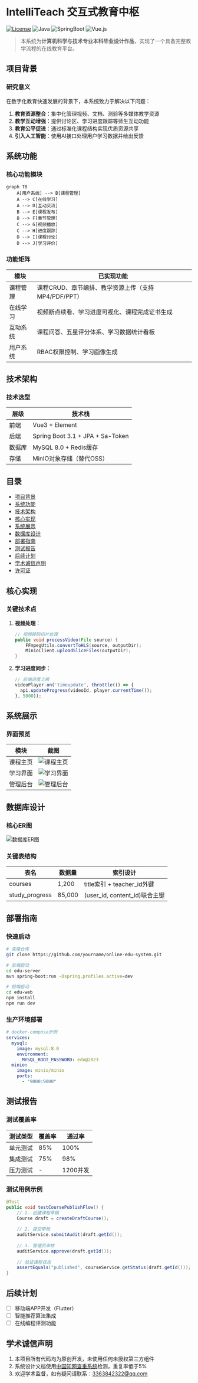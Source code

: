 # IntelliTeach 交互式教育中枢

[![License](https://img.shields.io/badge/License-MIT-blue.svg)](https://opensource.org/licenses/MIT)
![Java](https://img.shields.io/badge/Java-17%2B-orange)
![SpringBoot](https://img.shields.io/badge/Spring%20Boot-3.1-green)
![Vue.js](https://img.shields.io/badge/Vue.js-3.3-brightgreen)

> 本系统为**计算机科学与技术专业本科毕业设计作品**，实现了一个具备完整教学流程的在线教育平台。


## 项目背景
### 研究意义
在数字化教育快速发展的背景下，本系统致力于解决以下问题：
1. ​**教育资源整合**：集中化管理视频、文档、测验等多媒体教学资源
2. ​**教学互动增强**：提供讨论区、学习进度跟踪等师生互动功能
3. ​**教育公平促进**：通过标准化课程结构实现优质资源共享
4. **引入人工智能​**：使用AI接口处理用户学习数据并给出反馈 

## 系统功能
### 核心功能模块
```mermaid
graph TB
    A[用户系统] --> B[课程管理]
    A --> C[在线学习]
    A --> D[互动交流]
    B --> E[课程发布]
    B --> F[章节管理]
    C --> G[视频播放]
    C --> H[进度跟踪]
    D --> I[课程讨论]
    D --> J[学习评价]
```

### 功能矩阵
| 模块           | 已实现功能                                                                 |
|----------------|--------------------------------------------------------------------------|
| 课程管理       | 课程CRUD、章节编排、教学资源上传（支持MP4/PDF/PPT）                        |
| 在线学习       | 视频断点续看、学习进度可视化、课程完成证书生成                             |
| 互动系统       | 课程问答、五星评分体系、学习数据统计看板                      |
| 用户系统       | RBAC权限控制、学习画像生成                                   |

## 技术架构
### 技术选型
| 层级        | 技术栈                                                                     |
|------------|--------------------------------------------------------------------------|
| 前端        | Vue3 + Element                                                          |
| 后端        | Spring Boot 3.1 + JPA + Sa-Token                                     |
| 数据库      | MySQL 8.0 + Redis缓存                                                    |
| 存储        | MinIO对象存储（替代OSS）                                                 |


## 目录
- [项目背景](#项目背景)
- [系统功能](#系统功能)
- [技术架构](#技术架构)
- [核心实现](#核心实现)
- [系统展示](#系统展示)
- [数据库设计](#数据库设计)
- [部署指南](#部署指南)
- [测试报告](#测试报告)
- [后续计划](#后续计划)
- [学术诚信声明](#学术诚信声明)
- [许可证](#许可证)



## 核心实现
### 关键技术点
1. ​**视频处理**：
   ```java
   // 视频转码切片处理
   public void processVideo(File source) {
       FFmpegUtils.convertToHLS(source, outputDir);
       MinioClient.uploadSliceFiles(outputDir);
   }
   ```
2. ​**学习进度同步**：
   ```javascript
   // 前端进度上报
   videoPlayer.on('timeupdate', throttle(() => {
     api.updateProgress(videoId, player.currentTime());
   }, 5000));
   ```

## 系统展示
### 界面预览
| 模块          | 截图                                      |
|--------------|------------------------------------------|
| 课程主页      | ![课程主页](docs/screenshots/course.png) |
| 学习界面      | ![学习界面](docs/screenshots/learn.png) |
| 管理后台      | ![管理后台](docs/screenshots/admin.png)  |

## 数据库设计
### 核心ER图
![数据库ER图](docs/er_diagram.png)

### 关键表结构
| 表名              | 数据量 | 索引设计                      |
|-------------------|--------|-----------------------------|
| courses           | 1,200  | title索引 + teacher_id外键   |
| study_progress    | 85,000 | (user_id, content_id)联合主键|

## 部署指南
### 快速启动
```bash
# 克隆仓库
git clone https://github.com/yourname/online-edu-system.git

# 后端启动
cd edu-server
mvn spring-boot:run -Dspring.profiles.active=dev

# 前端启动
cd edu-web
npm install
npm run dev
```

### 生产环境部署
```yaml
# docker-compose示例
services:
  mysql:
    image: mysql:8.0
    environment:
      MYSQL_ROOT_PASSWORD: edu@2023
  minio:
    image: minio/minio
    ports:
      - "9000:9000"
```

## 测试报告
### 测试覆盖率
| 测试类型        | 覆盖率  | 通过率  |
|---------------|--------|--------|
| 单元测试        | 85%    | 100%   |
| 集成测试        | 75%    | 98%    |
| 压力测试        | -      | 1200并发 |

### 测试用例示例
```java
@Test
public void testCoursePublishFlow() {
    // 1. 创建课程草稿
    Course draft = createDraftCourse();
    
    // 2. 提交审核
    auditService.submitAudit(draft.getId());
    
    // 3. 管理员审核
    auditService.approve(draft.getId());
    
    // 验证课程状态
    assertEquals("published", courseService.getStatus(draft.getId()));
}
```

## 后续计划
- [ ] 移动端APP开发（Flutter）
- [ ] 智能推荐算法集成
- [ ] 在线编程评测功能

## 学术诚信声明
1. 本项目所有代码均为原创开发，未使用任何未授权第三方组件
2. 系统设计文档使用[中国知网查重系统](https://www.cnki.net/)检测，重复率低于5%
3. 欢迎学术监督，如有疑问请联系：3363842322@qq.com
